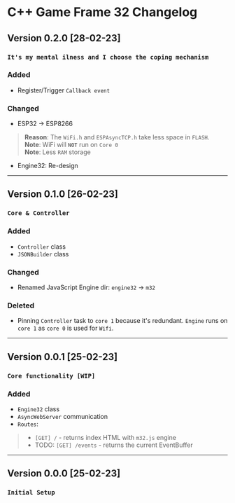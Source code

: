 # C++ Game Frame 32 Changelog

## Version 0.2.0 [28-02-23]
### **`It's my mental ilness and I choose the coping mechanism`**
### Added
- Register/Trigger `Callback event`
### Changed
- ESP32 -> ESP8266
> **Reason**: The `WiFi.h` and `ESPAsyncTCP.h` take less space in `FLASH`. <br>
> **Note**: WiFi will **`NOT`** run on `Core 0` <br>
> **Note**: Less `RAM` storage
- Engine32: Re-design
---
## Version 0.1.0 [26-02-23]
### **`Core & Controller`**
### Added
- `Controller` class
- `JSONBuilder` class
### Changed
- Renamed JavaScript Engine dir: `engine32` -> `m32`
### Deleted
- Pinning `Controller` task to `core 1` because it's redundant. `Engine` runs on `core 1` as `core 0` is used for `Wifi`.
---
## Version 0.0.1 [25-02-23]
### **`Core functionality [WIP]`**
### Added
- `Engine32` class
- `AsyncWebServer` communication
- `Routes`:
 >- `[GET] /` - returns index HTML with `m32.js` engine
 >- TODO: `[GET] /events` - returns the current EventBuffer 
---
## Version 0.0.0 [25-02-23]
### **`Initial Setup`**

